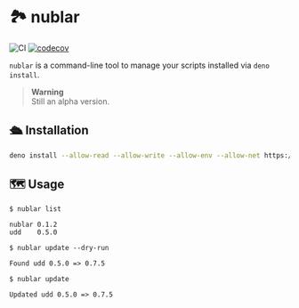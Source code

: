 # :national_park: nublar

![CI](https://github.com/hasundue/nublar/actions/workflows/ci.yml/badge.svg)
[![codecov](https://codecov.io/gh/hasundue/nublar/branch/main/graph/badge.svg?token=7BS432RAXB)](https://codecov.io/gh/hasundue/nublar)

`nublar` is a command-line tool to manage your scripts installed via
`deno install`.

> **Warning**\
> Still an alpha version.

## :passenger_ship: Installation

```sh
deno install --allow-read --allow-write --allow-env --allow-net https://deno.land/x/nublar@0.1.2/nublar.ts
```

## :world_map: Usage

```
$ nublar list

nublar 0.1.2
udd    0.5.0

$ nublar update --dry-run

Found udd 0.5.0 => 0.7.5

$ nublar update

Updated udd 0.5.0 => 0.7.5
```

